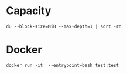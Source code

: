 # Capacity
```
du --block-size=MiB --max-depth=1 | sort -rn
```

# Docker
```
docker run -it  --entrypoint=bash test:test
```

